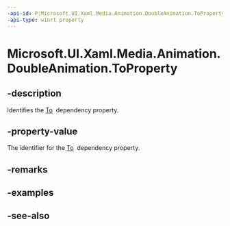 ```yaml
---
-api-id: P:Microsoft.UI.Xaml.Media.Animation.DoubleAnimation.ToProperty
-api-type: winrt property
---
```


<!-- Property syntax
public Windows.UI.Xaml.DependencyProperty ToProperty { get; }
-->

# Microsoft.UI.Xaml.Media.Animation.DoubleAnimation.ToProperty

## -description
Identifies the [To](doubleanimation_to.md)  dependency property.

## -property-value
The identifier for the [To](doubleanimation_to.md)  dependency property.

## -remarks

## -examples

## -see-also
